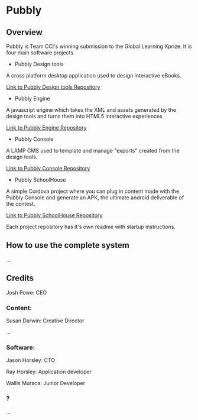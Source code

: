 # Pubbly

## Overview

Pubbly is Team CCI's winning submission to the Global Learning Xprize. It is four main software projects.

* Pubbly Design tools

A cross platform desktop application used to design interactive eBooks.

[Link to Pubbly Design tools Repository](https://github.com/PubblyDevelopment/pubbly_design_tools)

* Pubbly Engine

A javascript engine which takes the XML and assets generated by the design tools and turns them into HTML5 interactive experiences

[Link to Pubbly Engine Repository](https://github.com/PubblyDevelopment/pubbly_engine)

* Pubbly Console

A LAMP CMS used to template and manage "exports" created from the design tools.

[Link to Pubbly Console Repository](https://github.com/PubblyDevelopment/pubbly_console)

* Pubbly SchoolHouse

A simple Cordova project where you can plug in content made with the Pubbly Console and generate an APK, the ultimate android deliverable of the contest.

[Link to Pubbly SchoolHouse Repository](https://github.com/PubblyDevelopment/pubbly_schoolhouse)

Each project repository has it's own readme with startup instructions.

## How to use the complete system

...

## Credits

Josh Powe: CEO

### Content:

Susan Darwin: Creative Director

...

### Software: 

Jason Horsley: CTO

Ray Horsley: Application developer

Wallis Muraca: Junior Developer

### ?

...
